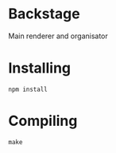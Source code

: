 Backstage
===========

Main renderer and organisator


Installing
===========

```
npm install
```

Compiling
===========

```
make
```
